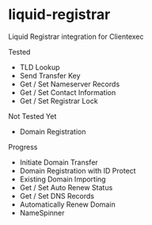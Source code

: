# liquid-registrar
Liquid Registrar integration for Clientexec

Tested
* TLD Lookup
* Send Transfer Key
* Get / Set Nameserver Records 
* Get / Set Contact Information 
* Get / Set Registrar Lock 

Not Tested Yet
* Domain Registration 

Progress
* Initiate Domain Transfer 
* Domain Registration with ID Protect 
* Existing Domain Importing 
* Get / Set Auto Renew Status 
* Get / Set DNS Records 
* Automatically Renew Domain 
* NameSpinner
